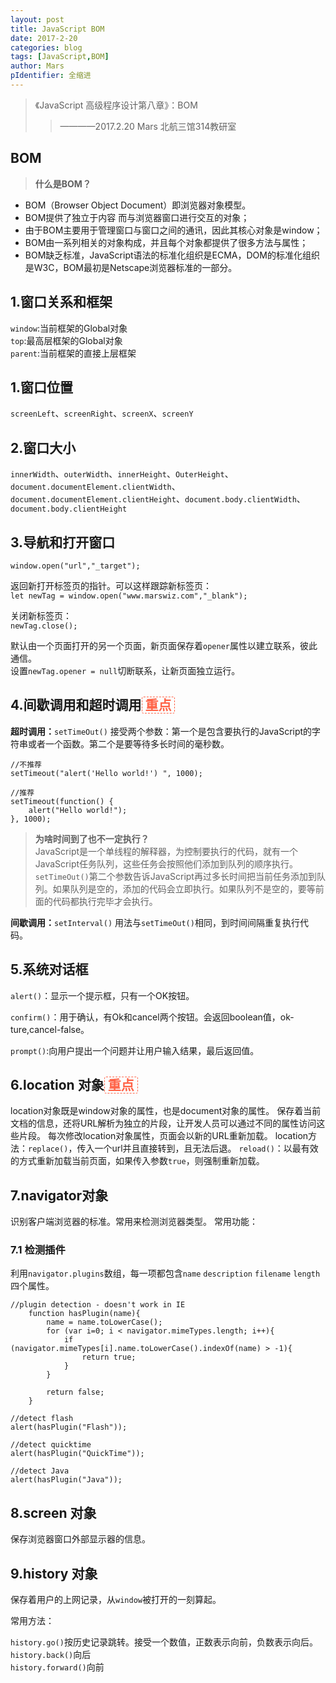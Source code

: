 ```yaml
---
layout: post
title: JavaScript BOM
date: 2017-2-20
categories: blog
tags: [JavaScript,BOM]
author: Mars
pIdentifier: 全缩进
---
```

> 《JavaScript 高级程序设计第八章》：BOM
>> ————2017.2.20 Mars 北航三馆314教研室


## BOM

>**什么是BOM？**
- BOM（Browser Object Document）即浏览器对象模型。
- BOM提供了独立于内容 而与浏览器窗口进行交互的对象；
- 由于BOM主要用于管理窗口与窗口之间的通讯，因此其核心对象是window；
- BOM由一系列相关的对象构成，并且每个对象都提供了很多方法与属性；
- BOM缺乏标准，JavaScript语法的标准化组织是ECMA，DOM的标准化组织是W3C，BOM最初是Netscape浏览器标准的一部分。

## 1.窗口关系和框架
`window`:当前框架的Global对象<br>
`top`:最高层框架的Global对象<br>
`parent`:当前框架的直接上层框架
## 1.窗口位置
`screenLeft`、`screenRight`、`screenX`、`screenY`
## 2.窗口大小
`innerWidth`、`outerWidth`、`innerHeight`、`OuterHeight`、`document.documentElement.clientWidth`、`document.documentElement.clientHeight`、`document.body.clientWidth`、`document.body.clientHeight`
## 3.导航和打开窗口
`window.open("url","_target");`

返回新打开标签页的指针。可以这样跟踪新标签页：<br>
`let newTag = window.open("www.marswiz.com","_blank");`

关闭新标签页：<br>
`newTag.close();`

默认由一个页面打开的另一个页面，新页面保存着`opener`属性以建立联系，彼此通信。<br>
设置`newTag.opener = null`切断联系，让新页面独立运行。
## 4.间歇调用和超时调用<span style="border-style: dashed;border-width: 1px;border-radius: 3px;border-color: tomato;color: tomato;font-weight: bold;">&nbsp;重点&nbsp;</span>
**超时调用：**`setTimeOut()`
接受两个参数：第一个是包含要执行的JavaScript的字符串或者一个函数。第二个是要等待多长时间的毫秒数。
	
	//不推荐
    setTimeout("alert('Hello world!') ", 1000);
    
    //推荐
    setTimeout(function() { 
        alert("Hello world!"); 
    }, 1000);


>**为啥时间到了也不一定执行？**<br>
JavaScript是一个单线程的解释器，为控制要执行的代码，就有一个JavaScript任务队列，这些任务会按照他们添加到队列的顺序执行。`setTimeOut()`第二个参数告诉JavaScript再过多长时间把当前任务添加到队列。如果队列是空的，添加的代码会立即执行。如果队列不是空的，要等前面的代码都执行完毕才会执行。

**间歇调用：**`setInterval()`
用法与`setTimeOut()`相同，到时间间隔重复执行代码。
## 5.系统对话框
`alert()`：显示一个提示框，只有一个OK按钮。

`confirm()`：用于确认，有Ok和cancel两个按钮。会返回boolean值，ok-ture,cancel-false。

`prompt()`:向用户提出一个问题并让用户输入结果，最后返回值。

## 6.location 对象<span style="border-style: dashed;border-width: 1px;border-radius: 3px;border-color: tomato;color: tomato;font-weight: bold;">&nbsp;重点&nbsp;</span>
location对象既是window对象的属性，也是document对象的属性。
保存着当前文档的信息，还将URL解析为独立的片段，让开发人员可以通过不同的属性访问这些片段。
每次修改location对象属性，页面会以新的URL重新加载。
location方法：`replace()`，传入一个url并且直接转到，且无法后退。
`reload()`：以最有效的方式重新加载当前页面，如果传入参数`true`，则强制重新加载。
## 7.navigator对象
识别客户端浏览器的标准。常用来检测浏览器类型。
常用功能：
### 7.1 检测插件
利用`navigator.plugins`数组，每一项都包含`name`
`description`
`filename`
`length`四个属性。

	//plugin detection - doesn't work in IE
        function hasPlugin(name){
            name = name.toLowerCase();
            for (var i=0; i < navigator.mimeTypes.length; i++){
                if (navigator.mimeTypes[i].name.toLowerCase().indexOf(name) > -1){
                    return true;
                }
            }
        
            return false;
        }
        
    //detect flash
    alert(hasPlugin("Flash"));
    
    //detect quicktime
    alert(hasPlugin("QuickTime"));
    
    //detect Java
    alert(hasPlugin("Java"));

## 8.screen 对象
保存浏览器窗口外部显示器的信息。

## 9.history 对象
保存着用户的上网记录，从`window`被打开的一刻算起。

常用方法：

`history.go()`按历史记录跳转。接受一个数值，正数表示向前，负数表示向后。<br>
`history.back()`向后<br>
`history.forward()`向前

